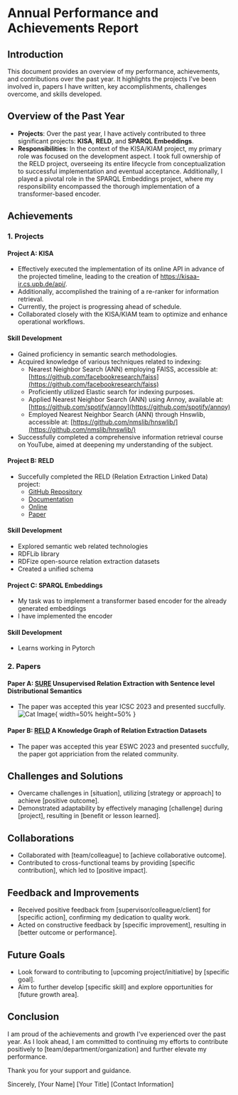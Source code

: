 
# Annual Performance and Achievements Report

## Introduction

This document provides an overview of my performance, achievements, and contributions over the past year. It highlights the projects I've been involved in, papers I have written, key accomplishments, challenges overcome, and skills developed.

## Overview of the Past Year

- **Projects**: Over the past year, I have actively contributed to three significant projects: **KISA**, **RELD**, and **SPARQL Embeddings**.
- **Responsibilities**: In the context of the KISA/KIAM project, my primary role was focused on the development aspect. I took full ownership of the RELD project, overseeing its entire lifecycle from conceptualization to successful implementation and eventual acceptance. Additionally, I played a pivotal role in the SPARQL Embeddings project, where my responsibility encompassed the thorough implementation of a transformer-based encoder.

## Achievements

### 1. Projects

#### Project A: KISA

- Effectively executed the implementation of its online API in advance of the projected timeline, leading to the creation of https://kisaa-ir.cs.upb.de/api/.
- Additionally, accomplished the training of a re-ranker for information retrieval.
- Currently, the project is progressing ahead of schedule.
- Collaborated closely with the KISA/KIAM team to optimize and enhance operational workflows.

#### Skill Development

- Gained proficiency in semantic search methodologies.
- Acquired knowledge of various techniques related to indexing:
    - Nearest Neighbor Search (ANN) employing FAISS, accessible at:  [https://github.com/facebookresearch/faiss](https://github.com/facebookresearch/faiss)
    - Proficiently utilized Elastic search for indexing purposes.
    - Applied Nearest Neighbor Search (ANN) using Annoy, available at: [https://github.com/spotify/annoy](https://github.com/spotify/annoy)
    - Employed Nearest Neighbor Search (ANN) through Hnswlib, accessible at: [https://github.com/nmslib/hnswlib/](https://github.com/nmslib/hnswlib/)
- Successfully completed a comprehensive information retrieval course on YouTube, aimed at deepening my understanding of the subject.
#### Project B: RELD
- Succefully completed the RELD (Relation Extraction Linked Data) project:
    - [GitHub Repository](https://github.com/dice-group/RELD)
    - [Documentation](https://manzoorali29.github.io/index.htm)
    - [Online](http://reld.cs.upb.de:8890/sparql)
    - [Paper](https://papers.dice-research.org/2023/RELD/public.pdf)
#### Skill Development
- Explored semantic web related technologies
- RDFLib library
- RDFize open-source relation extraction datasets
- Created a unified schema

#### Project C: SPARQL Embeddings
- My task was to implement a transformer based encoder for the already generated embeddings
- I have implemented the encoder
#### Skill Development
- Learns working in Pytorch

### 2. Papers
#### Paper A: [SURE](https://papers.dice-research.org/2022/ICSC_SURE/public.pdf) Unsupervised Relation Extraction with Sentence level Distributional Semantics
- The paper was accepted this year ICSC 2023 and presented succfully.
  ![Cat Image](cat.jpg){ width=50% height=50% }

#### Paper B: [RELD](https://papers.dice-research.org/2023/RELD/public.pdf) A Knowledge Graph of Relation Extraction Datasets
- The paper was accepted this year ESWC 2023 and presented succfully, the paper got appriciation from the related community. 

## Challenges and Solutions

- Overcame challenges in [situation], utilizing [strategy or approach] to achieve [positive outcome].
- Demonstrated adaptability by effectively managing [challenge] during [project], resulting in [benefit or lesson learned].

## Collaborations

- Collaborated with [team/colleague] to [achieve collaborative outcome].
- Contributed to cross-functional teams by providing [specific contribution], which led to [positive impact].

## Feedback and Improvements

- Received positive feedback from [supervisor/colleague/client] for [specific action], confirming my dedication to quality work.
- Acted on constructive feedback by [specific improvement], resulting in [better outcome or performance].

## Future Goals

- Look forward to contributing to [upcoming project/initiative] by [specific goal].
- Aim to further develop [specific skill] and explore opportunities for [future growth area].

## Conclusion

I am proud of the achievements and growth I've experienced over the past year. As I look ahead, I am committed to continuing my efforts to contribute positively to [team/department/organization] and further elevate my performance.

Thank you for your support and guidance.

Sincerely,
[Your Name]
[Your Title]
[Contact Information]
